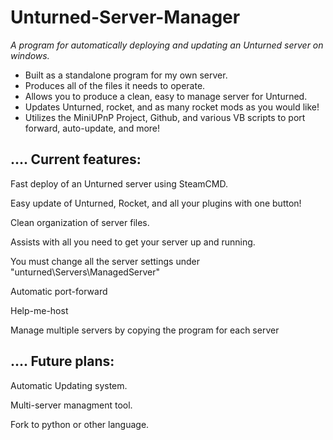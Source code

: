 # Unturned-Server-Manager
*A program for automatically deploying and updating an Unturned server on windows.*




- Built as a standalone program for my own server.
- Produces all of the files it needs to operate.
- Allows you to produce a clean, easy to manage server for Unturned.
- Updates Unturned, rocket, and as many rocket mods as you would like!
- Utilizes the MiniUPnP Project, Github, and various VB scripts to port forward, auto-update, and more!


## .... Current features:

Fast deploy of an Unturned server using SteamCMD.

Easy update of Unturned, Rocket, and all your plugins with one button!

Clean organization of server files.

Assists with all you need to get your server up and running.

You must change all the server settings under "unturned\Servers\ManagedServer"

Automatic port-forward

Help-me-host

Manage multiple servers by copying the program for each server


## .... Future plans:

Automatic Updating system.

Multi-server managment tool.

Fork to python or other language.
